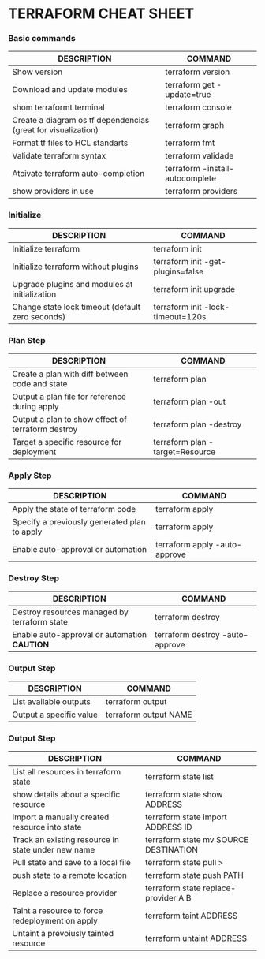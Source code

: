 # TERRAFORM CHEAT SHEET 

### Basic commands 

|**DESCRIPTION** | **COMMAND** |
|---|---|
| Show version | terraform version |
| Download and update modules | terraform get -update=true |
| shom terraformt terminal | terraform console |
| Create a diagram os tf dependencias (great for visualization) | terraform graph | dot -Tpng > grap.png |
| Format tf files to HCL standarts | terraform fmt |
| Validate terraform syntax | terraform validade |
| Atcivate terraform auto-completion | terraform -install-autocomplete |
| show providers in use | terraform providers |

### Initialize 
|**DESCRIPTION** | **COMMAND** |
|---|---|
| Initialize terraform | terraform init |
| Initialize terraform without plugins | terraform init -get-plugins=false |
| Upgrade plugins and modules at initialization | terraform init upgrade |
| Change state lock timeout (default zero seconds) | terraform init -lock-timeout=120s |

###  Plan Step
|**DESCRIPTION** | **COMMAND** |
|---|---|
| Create a plan with diff between code and state | terraform plan |
| Output a plan file for reference during apply | terraform plan -out <tfplan-file> |
| Output a plan to show effect of terraform destroy | terraform plan -destroy |
| Target a specific resource for deployment | terraform plan -target=Resource | 

###  Apply Step
|**DESCRIPTION** | **COMMAND** |
|---|---|
|Apply the state of terraform code | terraform apply |
|Specify a previously generated plan to apply |terraform apply <tfplan-file> | 
|Enable auto-approval or automation | terraform apply -auto-approve |

###  Destroy Step
|**DESCRIPTION** | **COMMAND** |
|---|---|
| Destroy resources managed by terraform state| terraform destroy |
| Enable auto-approval or automation **CAUTION**| terraform destroy -auto-approve | 

###  Output Step
|**DESCRIPTION** | **COMMAND** |
|---|---|
| List available outputs | terraform output |
| Output a specific value |terraform output NAME|

###  Output Step
|**DESCRIPTION** | **COMMAND** |
|---|---|
|List all resources in terraform state |terraform state list |
|show details about a specific resource|terraform state show ADDRESS|
|Import a manually created resource into state|terraform state import ADDRESS ID|
|Track an existing resource in state under new name|terraform state mv SOURCE DESTINATION|
|Pull state and save to a local file|terraform state pull > <tfstate-file>|
|push state to a remote location|terraform state push PATH|
|Replace a resource provider|terraform state replace-provider A B|
|Taint a resource to force redeployment on apply|terraform taint ADDRESS|
|Untaint a prevoiusly tainted resource|terraform untaint ADDRESS|